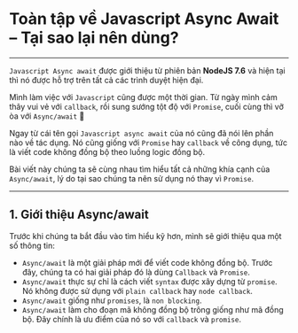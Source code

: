 # Toàn tập về Javascript Async Await – Tại sao lại nên dùng?

---

`Javascript Async await` được giới thiệu từ phiên bản **NodeJS 7.6** và hiện tại thì nó được hỗ trợ trên tất cả các trình duyệt hiện đại.

Mình làm việc với `Javascript` cũng được một thời gian. Từ ngày mình cảm thây vui vẻ với `callback`, rồi sung sướng tột độ với `Promise`, cuối cùng thì vỡ òa với `Async/await` 🙂

Ngay từ cái tên gọi `Javascript async await` của nó cũng đã nói lên phần nào về tác dụng. Nó cũng giống với `Promise` hay `callback` về công dụng, tức là viết code không đồng bộ theo luồng logic đồng bộ.

Bài viết này chúng ta sẽ cùng nhau tìm hiểu tất cả những khía cạnh của `Async/await`, lý do tại sao chúng ta nên sử dụng nó thay vì `Promise`.

---

## 1. Giới thiệu Async/await

Trước khi chúng ta bắt đầu vào tìm hiểu kỹ hơn, mình sẽ giới thiệu qua một số thông tin:

- `Async/await` là một giải pháp mới để viết code không đồng bộ. Trước đây, chúng ta có hai giải pháp đó là dùng `Callback` và `Promise`.
- `Async/await` thực sự chỉ là cách viết `syntax` được xây dựng từ `promise`. Nó không được sử dụng với `plain callback` hay `node callback`.
- `Async/await` giống như `promises`, là `non blocking`.
- `Async/await` làm cho đoạn mã không đồng bộ trông giống như mã đồng bộ. Đây chính là ưu điểm của nó so với `callback` và `promise`.

